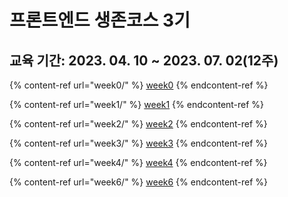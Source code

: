# 프론트엔드 생존코스 3기

## 교육 기간: 2023. 04. 10 \~ 2023. 07. 02(12주)

{% content-ref url="week0/" %}
[week0](week0/)
{% endcontent-ref %}

{% content-ref url="week1/" %}
[week1](week1/)
{% endcontent-ref %}

{% content-ref url="week2/" %}
[week2](week2/)
{% endcontent-ref %}

{% content-ref url="week3/" %}
[week3](week3/)
{% endcontent-ref %}

{% content-ref url="week4/" %}
[week4](week4/)
{% endcontent-ref %}

{% content-ref url="week6/" %}
[week6](week6/)
{% endcontent-ref %}

